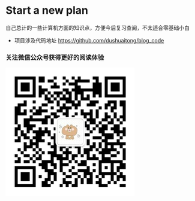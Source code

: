 # Start a new plan
自己总计的一些计算机方面的知识点，方便今后复习查阅，不太适合零基础小白
    
- 项目涉及代码地址 https://github.com/dushuaitong/blog_code
    
### 关注微信公众号获得更好的阅读体验

![微信公众号图片](https://raw.githubusercontent.com/dushuaitong/blog/main/img/qrcode.jpg)
 
